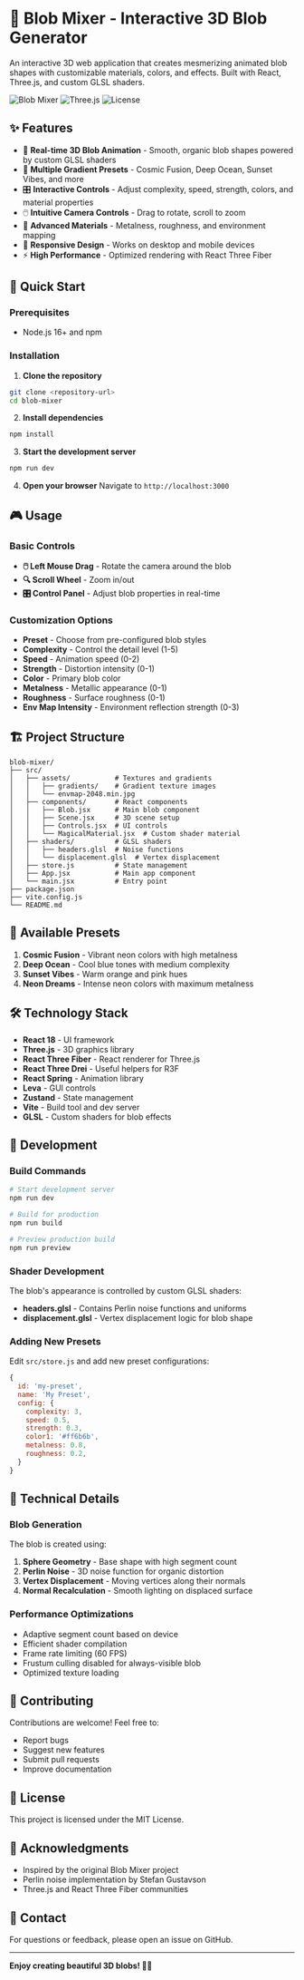 # 🎨 Blob Mixer - Interactive 3D Blob Generator

An interactive 3D web application that creates mesmerizing animated blob shapes with customizable materials, colors, and effects. Built with React, Three.js, and custom GLSL shaders.

![Blob Mixer](https://img.shields.io/badge/React-18.2.0-blue)
![Three.js](https://img.shields.io/badge/Three.js-0.158.0-green)
![License](https://img.shields.io/badge/license-MIT-blue)

## ✨ Features

- 🌊 **Real-time 3D Blob Animation** - Smooth, organic blob shapes powered by custom GLSL shaders
- 🎨 **Multiple Gradient Presets** - Cosmic Fusion, Deep Ocean, Sunset Vibes, and more
- 🎛️ **Interactive Controls** - Adjust complexity, speed, strength, colors, and material properties
- 🖱️ **Intuitive Camera Controls** - Drag to rotate, scroll to zoom
- 💫 **Advanced Materials** - Metalness, roughness, and environment mapping
- 📱 **Responsive Design** - Works on desktop and mobile devices
- ⚡ **High Performance** - Optimized rendering with React Three Fiber

## 🚀 Quick Start

### Prerequisites

- Node.js 16+ and npm

### Installation

1. **Clone the repository**
```bash
git clone <repository-url>
cd blob-mixer
```

2. **Install dependencies**
```bash
npm install
```

3. **Start the development server**
```bash
npm run dev
```

4. **Open your browser**
Navigate to `http://localhost:3000`

## 🎮 Usage

### Basic Controls

- **🖱️ Left Mouse Drag** - Rotate the camera around the blob
- **🔍 Scroll Wheel** - Zoom in/out
- **🎛️ Control Panel** - Adjust blob properties in real-time

### Customization Options

- **Preset** - Choose from pre-configured blob styles
- **Complexity** - Control the detail level (1-5)
- **Speed** - Animation speed (0-2)
- **Strength** - Distortion intensity (0-1)
- **Color** - Primary blob color
- **Metalness** - Metallic appearance (0-1)
- **Roughness** - Surface roughness (0-1)
- **Env Map Intensity** - Environment reflection strength (0-3)

## 🏗️ Project Structure

```
blob-mixer/
├── src/
│   ├── assets/           # Textures and gradients
│   │   ├── gradients/    # Gradient texture images
│   │   └── envmap-2048.min.jpg
│   ├── components/       # React components
│   │   ├── Blob.jsx      # Main blob component
│   │   ├── Scene.jsx     # 3D scene setup
│   │   ├── Controls.jsx  # UI controls
│   │   └── MagicalMaterial.jsx  # Custom shader material
│   ├── shaders/          # GLSL shaders
│   │   ├── headers.glsl  # Noise functions
│   │   └── displacement.glsl  # Vertex displacement
│   ├── store.js          # State management
│   ├── App.jsx           # Main app component
│   └── main.jsx          # Entry point
├── package.json
├── vite.config.js
└── README.md
```

## 🎨 Available Presets

1. **Cosmic Fusion** - Vibrant neon colors with high metalness
2. **Deep Ocean** - Cool blue tones with medium complexity
3. **Sunset Vibes** - Warm orange and pink hues
4. **Neon Dreams** - Intense neon colors with maximum metalness

## 🛠️ Technology Stack

- **React 18** - UI framework
- **Three.js** - 3D graphics library
- **React Three Fiber** - React renderer for Three.js
- **React Three Drei** - Useful helpers for R3F
- **React Spring** - Animation library
- **Leva** - GUI controls
- **Zustand** - State management
- **Vite** - Build tool and dev server
- **GLSL** - Custom shaders for blob effects

## 🔧 Development

### Build Commands

```bash
# Start development server
npm run dev

# Build for production
npm run build

# Preview production build
npm run preview
```

### Shader Development

The blob's appearance is controlled by custom GLSL shaders:

- **headers.glsl** - Contains Perlin noise functions and uniforms
- **displacement.glsl** - Vertex displacement logic for blob shape

### Adding New Presets

Edit `src/store.js` and add new preset configurations:

```javascript
{
  id: 'my-preset',
  name: 'My Preset',
  config: {
    complexity: 3,
    speed: 0.5,
    strength: 0.3,
    color1: '#ff6b6b',
    metalness: 0.8,
    roughness: 0.2,
  }
}
```

## 📝 Technical Details

### Blob Generation

The blob is created using:
1. **Sphere Geometry** - Base shape with high segment count
2. **Perlin Noise** - 3D noise function for organic distortion
3. **Vertex Displacement** - Moving vertices along their normals
4. **Normal Recalculation** - Smooth lighting on displaced surface

### Performance Optimizations

- Adaptive segment count based on device
- Efficient shader compilation
- Frame rate limiting (60 FPS)
- Frustum culling disabled for always-visible blob
- Optimized texture loading

## 🤝 Contributing

Contributions are welcome! Feel free to:

- Report bugs
- Suggest new features
- Submit pull requests
- Improve documentation

## 📄 License

This project is licensed under the MIT License.

## 🙏 Acknowledgments

- Inspired by the original Blob Mixer project
- Perlin noise implementation by Stefan Gustavson
- Three.js and React Three Fiber communities

## 📧 Contact

For questions or feedback, please open an issue on GitHub.

---

**Enjoy creating beautiful 3D blobs! 🎨✨**
